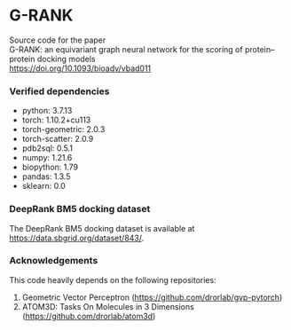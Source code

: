 # G-RANK
Source code for the paper\
G-RANK: an equivariant graph neural network for the scoring of protein–protein docking models\
https://doi.org/10.1093/bioadv/vbad011

### Verified dependencies
* python: 3.7.13
* torch: 1.10.2+cu113
* torch-geometric: 2.0.3
* torch-scatter: 2.0.9
* pdb2sql: 0.5.1
* numpy: 1.21.6
* biopython: 1.79
* pandas: 1.3.5
* sklearn: 0.0

### DeepRank BM5 docking dataset
The DeepRank BM5 docking dataset is available at https://data.sbgrid.org/dataset/843/. 

### Acknowledgements
This code heavily depends on the following repositories:

1. Geometric Vector Perceptron (https://github.com/drorlab/gvp-pytorch) 
2. ATOM3D: Tasks On Molecules in 3 Dimensions (https://github.com/drorlab/atom3d)



